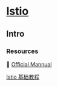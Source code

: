 # [Istio](https://istio.io/latest/)

## Intro

### Resources

📂 [Official Mannual](https://istio.io/latest/docs/ops/deployment/vm-architecture/)

[Istio 基础教程](https://academy.tetrate.io/courses/take/istio-fundamentals-zh/lessons/26470007-1-0)